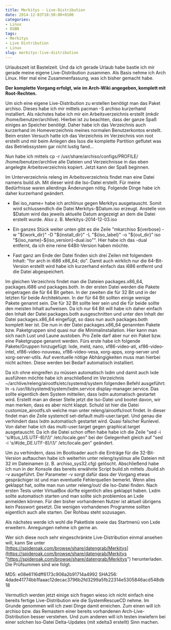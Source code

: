 ```yaml
---
title: Merkitys - Live-Distribution
date: 2014-12-03T18:50:00+0100
categories:
- Linux
- OSBN
tags:
- Merkitys
- Live Distribution
- Linux
slug: merkitys-live-distribution
---
```

Urlaubszeit ist Bastelzeit. Und da ich gerade Urlaub habe bastle ich mir gerade meine eigene Live-Distribution zusammen. Als Basis nehme ich Arch Linux. Hier mal eine Zusammenfassung, was ich bisher gemacht habe.

**Der komplette Vorgang erfolgt, wie im Arch-Wiki angegeben, komplett mit Root-Rechten.**

Um sich eine eigene Live-Distribution zu erstellen benötigt man das Paket archiso. Dieses habe ich mir mittels pacman -S archiso kurzerhand installiert. Als nächstes habe ich mir ein Arbeitsverzeichnis erstellt (mkdir /home/benutzer/archlive). Hierbei ist zu beachten, dass der ganze Spaß einiges an Speicher benötigt. Daher habe ich das Verzeichnis auch kurzerhand im Homeverzeichnis meines normalen Benutzerkontos erstellt. Beim ersten Versuch hatte ich das Verzeichnis im Verzeichnis von root erstellt und mir beim Anlegen des Isos die komplette Partition geflutet was das Betriebssystem gar nicht lustig fand...

Nun habe ich mittels cp -r /usr/share/archiso/configs/PROFILE/ /home/benutzer/archlive alle Dateien und Verzeichnisse in das eben angelegte Arbeitsverzeichnis kopiert. Jetzt kann der Spaß beginnen.

Im Unterverzeichnis releng im Arbeitsverzeichnis findet man eine Datei namens build.sh. Mit dieser wird die Iso-Datei erstellt. Für meine Bedürfnisse waren allerdings Änderungen nötig. Folgende Dinge habe ich daher kurzerhand geändert.

- Bei iso_name= habe ich archlinux gegen Merkitys ausgetauscht. Somit wird schlussendlich die Datei Merkitys-$Datum.iso erzeugt. Anstelle von $Datum wird das jeweils aktuelle Datum angezeigt an dem die Datei erstellt wurde. Also z. B. Merkitys-2014-12-03.iso

- Ein ganzes Stück weiter unten gibt es die Zeile "mkarchiso ${verbose} -w "${work_dir}" -D "${install_dir}" -L "${iso_label}" -o "${out_dir}" iso "${iso_name}-${iso_version}-dual.iso"". Hier habe ich das -dual entfernt, da ich eine reine 64Bit-Version haben möchte.

- Fast ganz am Ende der Datei finden sich drei Zeilen mit folgendem Inhalt: "for arch in i686 x86_64; do". Damit auch wirklich nur die 64-Bit-Version erstellt wird habe ich kurzerhand einfach das i686 entfernt und die Datei abgespeichert.

Im gleichen Verzeichnis findet man die Dateien packages.x86_64, packages.i686 und packages.both. In der ersten Datei werden die Pakete eingetragen die für 64 Bit gelten. In der zweiten die für 32 Bit und in der letzten für beide Architekturen. In der für 64 Bit sollten einige wenige Pakete genannt sein. Die für 32 Bit sollte leer sein und die für beide sollte den meisten Inhalt aufweisen. Da ich nur 64 Bit will habe ich daher einfach den Inhalt der Datei packages.both ausgeschnitten und unter den Inhalt der Datei packages.x86_64 eingefügt, so dass nun auch packages.both komplett leer ist. Die nun in der Datei packages.x86_64 genannten Pakete bzw. Paketgruppen sind quasi nur die Minimalinstallation. Hier kann man sich nach Lust und Laune austoben. Pro Zeile darf aber nur ein Paket bzw. eine Paketgruppe genannt werden. Fürs erste habe ich folgende Pakete/Gruppen hinzugefügt: lxde, meld, nano, xf86-video-ati, xf86-video-intel, xf86-video-nouveau, xf86-video-vesa, xorg-apps, xorg-server und xorg-server-utils. Auf eventuelle nötige Abhängigkeiten muss man hierbei nicht achten. Diese werden bei Bedarf automatisch installiert.

Da ich ohne eingreifen zu müssen automatisch lxdm und damit auch lxde ausführen möchte habe ich anschließend im Verzeichnis ~/archlive/releng/airootfs/etc/systemd/system folgenden Befehl ausgeführt: ln -s /usr/lib/systemd/system/lxdm.service display-manager.service. Das sollte eigentlich dem System mitteilen, dass lxdm automatisch gestartet wird. Erstellt man an dieser Stelle jetzt die Iso-Datei und bootet davon, wir man merken, dass es aber nicht klappt. Schuld ist hier die Datei customize_airootfs.sh welche man unter releng/airootfs/root findet. In dieser findet man die Zeile systemctl set-default multi-user.target. Und genau die verhindert dass lxdm automatisch gestartet wird. Quasi falscher Runlevel. Von daher habe ich das multi-user.target gegen graphical.target ausgetauscht. Da ich die Datei schon offen habe habe ich die Zeile "sed -i 's/#\(us_US\.UTF-8\)/\1/' /etc/locale.gen\" bei der Gelegenheit gleich auf "sed -i 's/#\(de_DE\.UTF-8\)/\1/' /etc/locale.gen" geändert.

Um zu verhindern, dass im Bootloader auch die Einträge für die 32-Bit-Version auftauchen habe ich weiterhin unter releng/syslinux alle Dateien mit 32 im Dateinamen (z. B. archiso_sys32.cfg) gelöscht. Abschließend habe ich nun in der Konsole das bereits erwähnte Script build.sh mittels ./build.sh -v ausgeführt. Der Parameter -v sorgt dafür dass der Vorgang etwas gesprächiger ist und man eventuelle Fehlerquellen bemerkt. Wenn alles geklappt hat, sollte man nun unter releng/out/ die Iso-Datei finden. Nach ersten Tests unter VirtualBox dürfte eigentlich alles geklappt haben. Lxdm sollte automatisch starten und man sollte sich problemlos an Lxde anmelden können. Für den bisher vorhandenen Nutzer ist aktuell übrigens kein Passwort gesetzt. Die wenigen vorhandenen Programme sollten eigentlich auch alle starten. Der Rohbau steht sozusagen.

Als nächstes werde ich wohl die Paketliste sowie das Startmenü von Lxde erweitern. Anregungen nehme ich gerne an.

Wer sich diese noch sehr eingeschränkte Live-Distribution einmal ansehen will, kann Sie unter [https://spideroak.com/browse/share/datengrab/Merkitys](https://spideroak.com/browse/share/datengrab/Merkitys  "https://spideroak.com/browse/share/datengrab/Merkitys") herunterladen. Die Prüfsummen sind wie folgt.

MD5: e08e6116dff6173c906a2b91714a4992
SHA256: 4dade41774bb1faaac12decac3796b2fd3299a5fb22314e5305846acd548db18

Vermutlich werden jetzt einige sich fragen wieso ich nicht einfach eine bereits fertige Live-Distribution wie die SystemRescueCD nehme. Im Grunde genommen will ich zwei Dinge damit erreichen. Zum einen will ich archiso bzw. das Remastern einer bereits vorhandenen Arch-Live-Distribution besser verstehen. Und zum anderen will ich testen inwiefern bei einer solchen Iso-Datei Delta-Updates (mit xdelta3 erstellt) Sinn machen.
